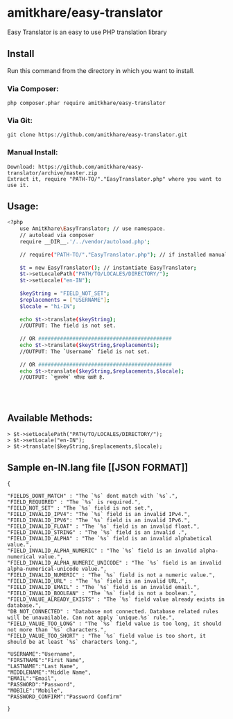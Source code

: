 # amitkhare/easy-translator
Easy Translator is an easy to use PHP translation library

## Install

Run this command from the directory in which you want to install.

### Via Composer:

    php composer.phar require amitkhare/easy-translator

### Via Git:

    git clone https://github.com/amitkhare/easy-translator.git

### Manual Install:

    Download: https://github.com/amitkhare/easy-translator/archive/master.zip
    Extract it, require "PATH-TO/"."EasyTranslator.php" where you want to use it.

## Usage:
```sh
<?php
    use AmitKhare\EasyTranslator; // use namespace.
    // autoload via composer
    require __DIR__.'/../vendor/autoload.php';
    
    // require("PATH-TO/"."EasyTranslator.php"); // if installed manually.
    
    $t = new EasyTranslator(); // instantiate EasyTranslator;
    $t->setLocalePath("PATH/TO/LOCALES/DIRECTORY/"); 
    $t->setLocale("en-IN"); 
    
    $keyString = "FIELD_NOT_SET";
    $replacements = ["USERNAME"];
    $locale = "hi-IN";
    
    echo $t->translate($keyString);
    //OUTPUT: The field is not set.
    
    // OR ###########################################
    echo $t->translate($keyString,$replacements);
    //OUTPUT: The `Username` field is not set.
    
    // OR ###########################################
    echo $t->translate($keyString,$replacements,$locale);
    //OUTPUT: `यूजरनेम` फील्ड खली है.
    

 
```
## Available Methods:
    > $t->setLocalePath("PATH/TO/LOCALES/DIRECTORY/"); 
    > $t->setLocale("en-IN");
    > $t->translate($keyString,$replacements,$locale);
## Sample en-IN.lang file  [[JSON FORMAT]]
```
{

"FIELDS_DONT_MATCH" : "The `%s` dont match with `%s`.",
"FIELD_REQUIRED" : "The `%s` is required.",
"FIELD_NOT_SET" : "The `%s` field is not set.",
"FIELD_INVALID_IPV4": "The `%s` field is an invalid IPv4.",
"FIELD_INVALID_IPV6": "The `%s` field is an invalid IPv6.",
"FIELD_INVALID_FLOAT" : "The `%s` field is an invalid float.",
"FIELD_INVALID_STRING" : "The `%s` field is an invalid .",
"FIELD_INVALID_ALPHA" : "The `%s` field is an invalid alphabetical value.",
"FIELD_INVALID_ALPHA_NUMERIC" : "The `%s` field is an invalid alpha-numerical value.",
"FIELD_INVALID_ALPHA_NUMERIC_UNICODE" : "The `%s` field is an invalid alpha-numerical-unicode value.",
"FIELD_INVALID_NUMERIC" : "The `%s` field is not a numeric value.",
"FIELD_INVALID_URL" : "The `%s` field is an invalid URL.",
"FIELD_INVALID_EMAIL" : "The `%s` field is an invalid email.",
"FIELD_INVALID_BOOLEAN" : "The `%s` field is not a boolean.",
"FIELD_VALUE_ALREADY_EXISTS" : "The `%s` field value already exists in database.",
"DB_NOT_CONNECTED" : "Database not connected. Database related rules will be unavailable. Can not apply `unique.%s` rule.",
"FIELD_VALUE_TOO_LONG" : "The `%s` field value is too long, it should not more than `%s` characters.",
"FIELD_VALUE_TOO_SHORT" : "The `%s` field value is too short, it should be at least `%s` characters long.",

"USERNAME":"Username",
"FIRSTNAME":"First Name",
"LASTNAME":"Last Name",
"MIDDLENAME":"Middle Name",
"EMAIL":"Email",
"PASSWORD":"Password",
"MOBILE":"Mobile",
"PASSWORD_CONFIRM":"Password Confirm"

}
```
